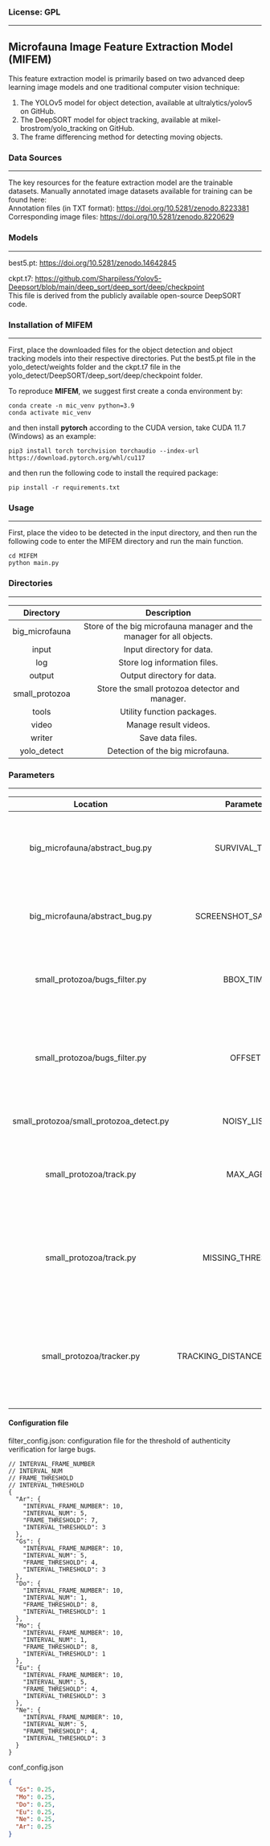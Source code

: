 ### License: GPL

***


## Microfauna Image Feature Extraction Model (MIFEM)


This feature extraction model is primarily based on two advanced deep learning image models and one traditional computer vision technique:

1.	The YOLOv5 model for object detection, available at ultralytics/yolov5 on GitHub.
2.	The DeepSORT model for object tracking, available at mikel-brostrom/yolo_tracking on GitHub.
3.	The frame differencing method for detecting moving objects.


### Data Sources

***
The key resources for the feature extraction model are the trainable datasets. Manually annotated image datasets available for training can be found here:  
Annotation files (in TXT format): https://doi.org/10.5281/zenodo.8223381  
Corresponding image files: https://doi.org/10.5281/zenodo.8220629

### Models

***

best5.pt: https://doi.org/10.5281/zenodo.14642845

ckpt.t7: https://github.com/Sharpiless/Yolov5-Deepsort/blob/main/deep_sort/deep_sort/deep/checkpoint  
This file is derived from the publicly available open-source DeepSORT code.

### Installation of MIFEM

***
First, place the downloaded files for the object detection and object tracking models into their respective directories. Put the best5.pt file in the yolo_detect/weights folder and the ckpt.t7 file in the yolo_detect/DeepSORT/deep_sort/deep/checkpoint folder.


To reproduce **MIFEM**, we suggest first create a conda environment by:

```
conda create -n mic_venv python=3.9
conda activate mic_venv
```

and then install **pytorch** according to the CUDA version, take CUDA 11.7 (Windows) as an example:

```
pip3 install torch torchvision torchaudio --index-url https://download.pytorch.org/whl/cu117
```

and then run the following code to install the required package:

```
pip install -r requirements.txt
```

### Usage

***

First, place the video to be detected in the input directory, and then run the following code to enter the MIFEM directory and run the main function.

```
cd MIFEM
python main.py
```

### Directories

***



| Directory      | Description                                                  |
| :------------: | :----------------------------------------------------------: |
| big_microfauna   | Store of the big microfauna manager and the manager for all objects. |
| input          | Input directory for data.                                     |
| log            | Store log information files.                                  |
| output         | Output directory for data.                                   |
| small_protozoa | Store the small protozoa detector and manager.                     |
| tools          | Utility function packages.                                     |
| video          | Manage result videos.                                         |
| writer         | Save data files.                                              |
| yolo_detect    | Detection of the big microfauna.                                 |

### Parameters

***

|                Location                 |          Parameter          |                         Description                          |
| :-------------------------------------: | :-------------------------: | :----------------------------------------------------------: |
|     big_microfauna/abstract_bug.py      |        SURVIVAL_TIME        | Pre-set maximum duration of predictive information for big microfauna. |
|     big_microfauna/abstract_bug.py      |    SCREENSHOT_SAVE_TIME     |     Time duration for storing images of big microfauna.      |
|      small_protozoa/bugs_filter.py      |          BBOX_TIME          |  Existence duration of detection boxes for big microfauna.   |
|      small_protozoa/bugs_filter.py      |           OFFSET            | Threshold for boundary jitter amplitude in detection boxes of big microfauna. |
| small_protozoa/small_protozoa_detect.py |         NOISY_LIST          |              Filtering of lens noise locations.              |
|         small_protozoa/track.py         |           MAX_AGE           | Pre-set maximum duration of predictive information for small protozoa. |
|         small_protozoa/track.py         |      MISSING_THRESHOLD      | Frame threshold for determining if the tracking of small protozoa is lost. |
|        small_protozoa/tracker.py        | TRACKING_DISTANCE_THRESHOLD | Distance threshold for determining whether to merge tracked small protozoa targets. |

#### Configuration file

filter_config.json: configuration file for the threshold of authenticity verification for large bugs.

```
// INTERVAL_FRAME_NUMBER
// INTERVAL_NUM
// FRAME_THRESHOLD       
// INTERVAL_THRESHOLD    
{
  "Ar": {
    "INTERVAL_FRAME_NUMBER": 10,
    "INTERVAL_NUM": 5,
    "FRAME_THRESHOLD": 7,
    "INTERVAL_THRESHOLD": 3
  },
  "Gs": {
    "INTERVAL_FRAME_NUMBER": 10,
    "INTERVAL_NUM": 5,
    "FRAME_THRESHOLD": 4,
    "INTERVAL_THRESHOLD": 3
  },
  "Do": {
    "INTERVAL_FRAME_NUMBER": 10,
    "INTERVAL_NUM": 1,
    "FRAME_THRESHOLD": 8,
    "INTERVAL_THRESHOLD": 1
  },
  "Mo": {
    "INTERVAL_FRAME_NUMBER": 10,
    "INTERVAL_NUM": 1,
    "FRAME_THRESHOLD": 8,
    "INTERVAL_THRESHOLD": 1
  },
  "Eu": {
    "INTERVAL_FRAME_NUMBER": 10,
    "INTERVAL_NUM": 5,
    "FRAME_THRESHOLD": 4,
    "INTERVAL_THRESHOLD": 3
  },
  "Ne": {
    "INTERVAL_FRAME_NUMBER": 10,
    "INTERVAL_NUM": 5,
    "FRAME_THRESHOLD": 4,
    "INTERVAL_THRESHOLD": 3
  }
}
```

conf_config.json

```json
{
  "Gs": 0.25,
  "Mo": 0.25,
  "Do": 0.25,
  "Eu": 0.25,
  "Ne": 0.25,
  "Ar": 0.25
}
```
